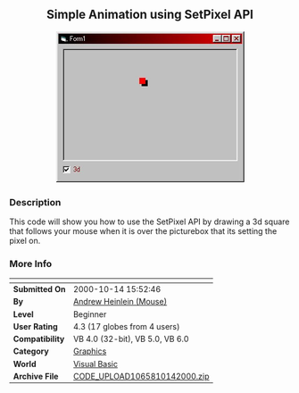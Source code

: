 ﻿<div align="center">

## Simple Animation using SetPixel API

<img src="PIC200010141848573029.jpg">
</div>

### Description

This code will show you how to use the SetPixel API by drawing a 3d square that follows your mouse when it is over the picturebox that its setting the pixel on.
 
### More Info
 


<span>             |<span>
---                |---
**Submitted On**   |2000-10-14 15:52:46
**By**             |[Andrew Heinlein \(Mouse\)](https://github.com/Planet-Source-Code/PSCIndex/blob/master/ByAuthor/andrew-heinlein-mouse.md)
**Level**          |Beginner
**User Rating**    |4.3 (17 globes from 4 users)
**Compatibility**  |VB 4\.0 \(32\-bit\), VB 5\.0, VB 6\.0
**Category**       |[Graphics](https://github.com/Planet-Source-Code/PSCIndex/blob/master/ByCategory/graphics__1-46.md)
**World**          |[Visual Basic](https://github.com/Planet-Source-Code/PSCIndex/blob/master/ByWorld/visual-basic.md)
**Archive File**   |[CODE\_UPLOAD1065810142000\.zip](https://github.com/Planet-Source-Code/andrew-heinlein-mouse-simple-animation-using-setpixel-api__1-12056/archive/master.zip)








